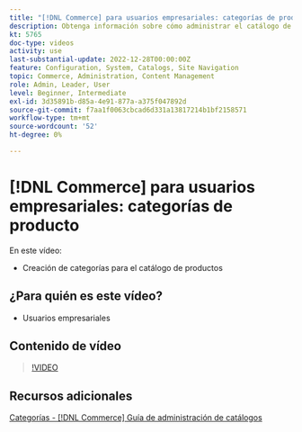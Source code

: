 ```yaml
---
title: "[!DNL Commerce] para usuarios empresariales: categorías de producto"
description: Obtenga información sobre cómo administrar el catálogo de productos configurando categorías.
kt: 5765
doc-type: videos
activity: use
last-substantial-update: 2022-12-28T00:00:00Z
feature: Configuration, System, Catalogs, Site Navigation
topic: Commerce, Administration, Content Management
role: Admin, Leader, User
level: Beginner, Intermediate
exl-id: 3d35891b-d85a-4e91-877a-a375f047892d
source-git-commit: f7aa1f0063cbcad6d331a13817214b1bf2158571
workflow-type: tm+mt
source-wordcount: '52'
ht-degree: 0%

---
```


# [!DNL Commerce] para usuarios empresariales: categorías de producto

En este vídeo:

- Creación de categorías para el catálogo de productos

## ¿Para quién es este vídeo?

- Usuarios empresariales

## Contenido de vídeo

>[!VIDEO](https://video.tv.adobe.com/v/35950?quality=12&learn=on)

## Recursos adicionales

[Categorías - [!DNL Commerce] Guía de administración de catálogos](https://experienceleague.adobe.com/docs/commerce-admin/catalog/categories/categories.html)
